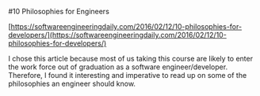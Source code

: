#10 Philosophies for Engineers  

[https://softwareengineeringdaily.com/2016/02/12/10-philosophies-for-developers/](https://softwareengineeringdaily.com/2016/02/12/10-philosophies-for-developers/)

I chose this article because most of us taking this course are likely to enter the work force out of graduation as a software engineer/developer. Therefore, I found it interesting and imperative to read up on some of the philosophies an engineer should know.
